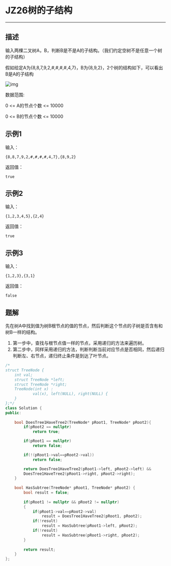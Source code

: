 # JZ26树的子结构

---

## 描述

输入两棵二叉树A，B，判断B是不是A的子结构。（我们约定空树不是任意一个树的子结构）

假如给定A为{8,8,7,9,2,#,#,#,#,4,7}，B为{8,9,2}，2个树的结构如下，可以看出B是A的子结构

![img](https://uploadfiles.nowcoder.com/images/20211027/557336_1635320187489/B1C70B05B2BA3AAA854EE032F2A8D826)

数据范围:

0 <= A的节点个数 <= 10000

0 <= B的节点个数 <= 10000

## 示例1

输入：

```
{8,8,7,9,2,#,#,#,#,4,7},{8,9,2}
```

返回值：

```
true
```

## 示例2

输入：

```
{1,2,3,4,5},{2,4}
```

返回值：

```
true
```

## 示例3

输入：

```
{1,2,3},{3,1}
```

返回值：

```
false
```





## 题解

先在树A中找到值为树B根节点的值的节点，然后判断这个节点的子树是否含有和树B一样的结构。

1. 第一步中，查找与根节点值一样的节点，采用递归的方法来遍历树。
2. 第二步中，同样采用递归的方法，判断判断当前对应节点是否相同，然后递归判断左、右节点，递归终止条件是到达了叶节点。

```cpp
/*
struct TreeNode {
	int val;
	struct TreeNode *left;
	struct TreeNode *right;
	TreeNode(int x) :
			val(x), left(NULL), right(NULL) {
	}
};*/
class Solution {
public:
    
    bool DoesTree1HaveTree2(TreeNode* pRoot1, TreeNode* pRoot2){
        if(pRoot2 == nullptr)
            return true;

        if(pRoot1 == nullptr)
            return false;

        if(!(pRoot1->val==pRoot2->val))
            return false;

        return DoesTree1HaveTree2(pRoot1->left, pRoot2->left) &&
        DoesTree1HaveTree2(pRoot1->right, pRoot2->right);
    }
    
    bool HasSubtree(TreeNode* pRoot1, TreeNode* pRoot2) {
        bool result = false;
        
        if(pRoot1 != nullptr && pRoot2 != nullptr)
        {
            if(pRoot1->val==pRoot2->val)
                result = DoesTree1HaveTree2(pRoot1, pRoot2);
            if(!result)
                result = HasSubtree(pRoot1->left, pRoot2);
            if(!result)
                result = HasSubtree(pRoot1->right, pRoot2);
        }
        
        return result;
    }
};
```

